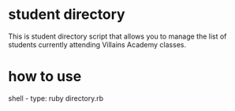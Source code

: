 # student directory

This is student directory script that allows you to manage the list of students currently attending Villains Academy classes.

# how to use

shell - type: ruby directory.rb
